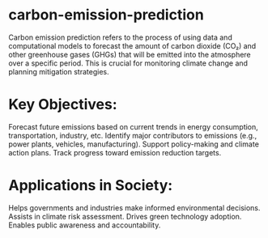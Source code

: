 # carbon-emission-prediction
Carbon emission prediction refers to the process of using data and computational models to forecast the amount of carbon dioxide (CO₂) and other greenhouse gases (GHGs) that will be emitted into the atmosphere over a specific period. This is crucial for monitoring climate change and planning mitigation strategies.

# Key Objectives:

Forecast future emissions based on current trends in energy consumption, transportation, industry, etc.
Identify major contributors to emissions (e.g., power plants, vehicles, manufacturing).
Support policy-making and climate action plans.
Track progress toward emission reduction targets.

# Applications in Society:

Helps governments and industries make informed environmental decisions.
Assists in climate risk assessment.
Drives green technology adoption.
Enables public awareness and accountability.
